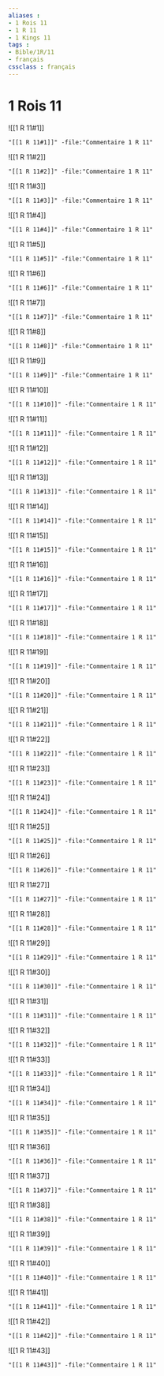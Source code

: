 ```yaml
---
aliases : 
- 1 Rois 11
- 1 R 11
- 1 Kings 11
tags : 
- Bible/1R/11
- français
cssclass : français
---
```


# 1 Rois 11

![[1 R 11#1]]

```query
"[[1 R 11#1]]" -file:"Commentaire 1 R 11"
```

![[1 R 11#2]]

```query
"[[1 R 11#2]]" -file:"Commentaire 1 R 11"
```

![[1 R 11#3]]

```query
"[[1 R 11#3]]" -file:"Commentaire 1 R 11"
```

![[1 R 11#4]]

```query
"[[1 R 11#4]]" -file:"Commentaire 1 R 11"
```

![[1 R 11#5]]

```query
"[[1 R 11#5]]" -file:"Commentaire 1 R 11"
```

![[1 R 11#6]]

```query
"[[1 R 11#6]]" -file:"Commentaire 1 R 11"
```

![[1 R 11#7]]

```query
"[[1 R 11#7]]" -file:"Commentaire 1 R 11"
```

![[1 R 11#8]]

```query
"[[1 R 11#8]]" -file:"Commentaire 1 R 11"
```

![[1 R 11#9]]

```query
"[[1 R 11#9]]" -file:"Commentaire 1 R 11"
```

![[1 R 11#10]]

```query
"[[1 R 11#10]]" -file:"Commentaire 1 R 11"
```

![[1 R 11#11]]

```query
"[[1 R 11#11]]" -file:"Commentaire 1 R 11"
```

![[1 R 11#12]]

```query
"[[1 R 11#12]]" -file:"Commentaire 1 R 11"
```

![[1 R 11#13]]

```query
"[[1 R 11#13]]" -file:"Commentaire 1 R 11"
```

![[1 R 11#14]]

```query
"[[1 R 11#14]]" -file:"Commentaire 1 R 11"
```

![[1 R 11#15]]

```query
"[[1 R 11#15]]" -file:"Commentaire 1 R 11"
```

![[1 R 11#16]]

```query
"[[1 R 11#16]]" -file:"Commentaire 1 R 11"
```

![[1 R 11#17]]

```query
"[[1 R 11#17]]" -file:"Commentaire 1 R 11"
```

![[1 R 11#18]]

```query
"[[1 R 11#18]]" -file:"Commentaire 1 R 11"
```

![[1 R 11#19]]

```query
"[[1 R 11#19]]" -file:"Commentaire 1 R 11"
```

![[1 R 11#20]]

```query
"[[1 R 11#20]]" -file:"Commentaire 1 R 11"
```

![[1 R 11#21]]

```query
"[[1 R 11#21]]" -file:"Commentaire 1 R 11"
```

![[1 R 11#22]]

```query
"[[1 R 11#22]]" -file:"Commentaire 1 R 11"
```

![[1 R 11#23]]

```query
"[[1 R 11#23]]" -file:"Commentaire 1 R 11"
```

![[1 R 11#24]]

```query
"[[1 R 11#24]]" -file:"Commentaire 1 R 11"
```

![[1 R 11#25]]

```query
"[[1 R 11#25]]" -file:"Commentaire 1 R 11"
```

![[1 R 11#26]]

```query
"[[1 R 11#26]]" -file:"Commentaire 1 R 11"
```

![[1 R 11#27]]

```query
"[[1 R 11#27]]" -file:"Commentaire 1 R 11"
```

![[1 R 11#28]]

```query
"[[1 R 11#28]]" -file:"Commentaire 1 R 11"
```

![[1 R 11#29]]

```query
"[[1 R 11#29]]" -file:"Commentaire 1 R 11"
```

![[1 R 11#30]]

```query
"[[1 R 11#30]]" -file:"Commentaire 1 R 11"
```

![[1 R 11#31]]

```query
"[[1 R 11#31]]" -file:"Commentaire 1 R 11"
```

![[1 R 11#32]]

```query
"[[1 R 11#32]]" -file:"Commentaire 1 R 11"
```

![[1 R 11#33]]

```query
"[[1 R 11#33]]" -file:"Commentaire 1 R 11"
```

![[1 R 11#34]]

```query
"[[1 R 11#34]]" -file:"Commentaire 1 R 11"
```

![[1 R 11#35]]

```query
"[[1 R 11#35]]" -file:"Commentaire 1 R 11"
```

![[1 R 11#36]]

```query
"[[1 R 11#36]]" -file:"Commentaire 1 R 11"
```

![[1 R 11#37]]

```query
"[[1 R 11#37]]" -file:"Commentaire 1 R 11"
```

![[1 R 11#38]]

```query
"[[1 R 11#38]]" -file:"Commentaire 1 R 11"
```

![[1 R 11#39]]

```query
"[[1 R 11#39]]" -file:"Commentaire 1 R 11"
```

![[1 R 11#40]]

```query
"[[1 R 11#40]]" -file:"Commentaire 1 R 11"
```

![[1 R 11#41]]

```query
"[[1 R 11#41]]" -file:"Commentaire 1 R 11"
```

![[1 R 11#42]]

```query
"[[1 R 11#42]]" -file:"Commentaire 1 R 11"
```

![[1 R 11#43]]

```query
"[[1 R 11#43]]" -file:"Commentaire 1 R 11"
```

